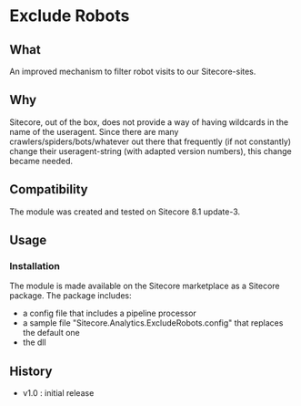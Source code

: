 # Exclude Robots #

## What ##

An improved mechanism to filter robot visits to our Sitecore-sites.

## Why ##

Sitecore, out of the box, does not provide a way of having wildcards in the name of the useragent.
Since there are many crawlers/spiders/bots/whatever out there that frequently (if not constantly) change their useragent-string (with adapted version numbers), this change became needed.

## Compatibility ##

The module was created and tested on Sitecore 8.1 update-3.

## Usage ##

### Installation ###

The module is made available on the Sitecore marketplace as a Sitecore package. The package includes:

- a config file that includes a pipeline processor
- a sample file "Sitecore.Analytics.ExcludeRobots.config" that replaces the default one
- the dll
 
## History ##
- v1.0 : initial release
